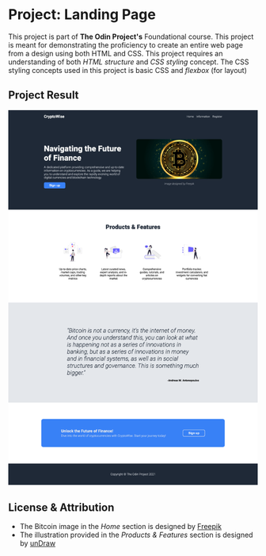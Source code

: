 # Project: Landing Page

This project is part of **The Odin Project's** Foundational course. This project is meant for demonstrating the proficiency to create an entire web page from a design using both HTML and CSS. This project requires an understanding of both *HTML structure* and *CSS styling* concept. The CSS styling concepts used in this project is basic CSS and *flexbox* (for layout)

## Project Result

![A preview of the project result](static/project-result.png)

## License & Attribution

- The Bitcoin image in the *Home* section is designed by [Freepik](https://www.freepik.com/free-vector/cryptocurrency-bitcoin-golden-coin-background_13891828.htm#query=bitcoin&position=0&from_view=keyword&track=sph&uuid=698d1761-4991-468f-ac8b-f11b39b10f61)
- The illustration provided in the *Products & Features* section is designed by [unDraw](https://undraw.co/)